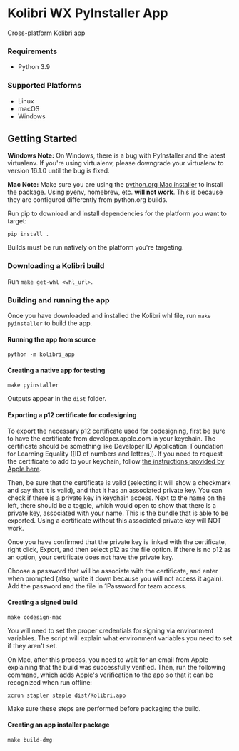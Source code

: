 # Kolibri WX PyInstaller App
Cross-platform Kolibri app

### Requirements

- Python 3.9

### Supported Platforms

- Linux
- macOS
- Windows

## Getting Started

**Windows Note:** On Windows, there is a bug with PyInstaller and the latest virtualenv.
If you're using virtualenv, please downgrade your virtualenv to version 16.1.0 until
the bug is fixed.

**Mac Note:** Make sure you are using the
[python.org Mac installer](https://www.python.org/ftp/python/3.6.8/python-3.6.8-macosx10.9.pkg)
to install the package. Using pyenv, homebrew, etc. **will not work**. This is
because they are configured differently from python.org builds.

Run pip to download and install dependencies for the platform you want to target:

`pip install .`

Builds must be run natively on the platform you're targeting.

### Downloading a Kolibri build

Run `make get-whl <whl_url>`.

### Building and running the app

Once you have downloaded and installed the Kolibri whl file, run `make pyinstaller` to build the app.

#### Running the app from source

`python -m kolibri_app`

#### Creating a native app for testing

`make pyinstaller`

Outputs appear in the `dist` folder.

#### Exporting a p12 certificate for codesigning
To export the necessary p12 certificate used for codesigning, first be sure to have the certificate from developer.apple.com in your keychain. The certificate should be something like Developer ID Application: Foundation for Learning Equality ([ID of numbers and letters]). If you need to request the certificate to add to your keychain, follow [the instructions provided by Apple here](https://support.apple.com/guide/keychain-access/request-a-certificate-authority-kyca2793/mac).

Then, be sure that the certificate is valid (selecting it will show a checkmark and say that it is valid), and that it has an associated private key. You can check if there is a private key in keychain access. Next to the name on the left, there should be a toggle, which would open to show that there is a private key, associated with your name. This is the bundle that is able to be exported. Using a certificate without this associated private key will NOT work.

Once you have confirmed that the private key is linked with the certificate, right click, Export, and then select p12 as the file option. If there is no p12 as an option, your certificate does not have the private key.

Choose a password that will be associate with the certificate, and enter when prompted (also, write it down because you will not access it again). Add the password and the file in 1Password for team access.


#### Creating a signed build

`make codesign-mac`

You will need to set the proper credentials for signing via environment variables.
The script will explain what environment variables you need to set if they aren't set.

On Mac, after this process, you need to wait for an email from Apple explaining that
the build was successfully verified. Then, run the following command, which adds Apple's
verification to the app so that it can be recognized when run offline:

`xcrun stapler staple dist/Kolibri.app`

Make sure these steps are performed before packaging the build.

#### Creating an app installer package

`make build-dmg`
